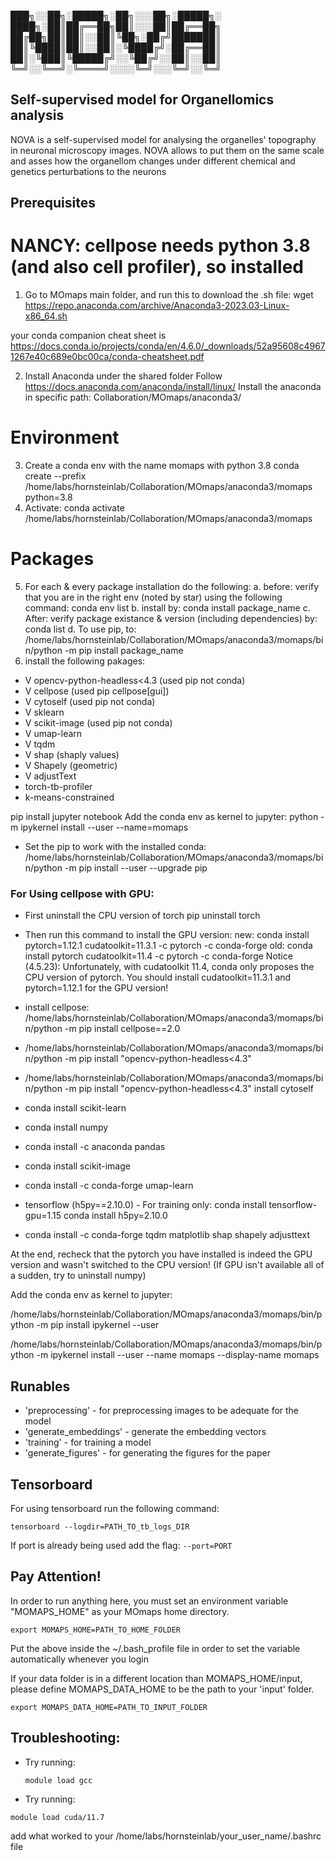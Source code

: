 
███╗░░██╗░█████╗░██╗░░░██╗░█████╗░
████╗░██║██╔══██╗██║░░░██║██╔══██╗
██╔██╗██║██║░░██║╚██╗░██╔╝███████║
██║╚████║██║░░██║░╚████╔╝░██╔══██║
██║░╚███║╚█████╔╝░░╚██╔╝░░██║░░██║
╚═╝░░╚══╝░╚════╝░░░░╚═╝░░░╚═╝░░╚═╝


## Self-supervised model for Organellomics analysis
NOVA is a self-supervised model for analysing the organelles' topography in neuronal microscopy images. 
NOVA allows to put them on the same scale and asses how the organellom changes under different chemical and genetics perturbations to the neurons

## Prerequisites

# NANCY: cellpose needs python 3.8 (and also cell profiler), so installed 
1. Go to MOmaps main folder, and run this to download the .sh file:
wget https://repo.anaconda.com/archive/Anaconda3-2023.03-Linux-x86_64.sh

 your conda companion cheat sheet is https://docs.conda.io/projects/conda/en/4.6.0/_downloads/52a95608c49671267e40c689e0bc00ca/conda-cheatsheet.pdf

2. Install Anaconda under the shared folder
	Follow https://docs.anaconda.com/anaconda/install/linux/
	Install the anaconda in specific path: Collaboration/MOmaps/anaconda3/

# Environment
3. Create a conda env with the name momaps with python 3.8
	conda create --prefix /home/labs/hornsteinlab/Collaboration/MOmaps/anaconda3/momaps python=3.8
4. Activate:
	conda activate /home/labs/hornsteinlab/Collaboration/MOmaps/anaconda3/momaps

# Packages
5. For each & every package installation do the following:
  a. before: verify that you are in the right env (noted by star) using the following command:
   conda env list
  b. install by: 
   conda install package_name 
  c. After: verify package existance & version (including dependencies) by:
   conda list
  d. To use pip, to:
	/home/labs/hornsteinlab/Collaboration/MOmaps/anaconda3/momaps/bin/python -m pip install package_name
6. install the following pakages:
- V opencv-python-headless<4.3 (used pip not conda)
- V cellpose (used pip cellpose[gui])
- V cytoself (used pip not conda)
- V sklearn
- V scikit-image (used pip not conda)
- V umap-learn
- V tqdm
- V shap (shaply values)
- V Shapely (geometric) 
- V adjustText
- torch-tb-profiler
- k-means-constrained

pip install jupyter notebook
Add the conda env as kernel to jupyter:
python -m ipykernel install --user --name=momaps

- Set the pip to work with the installed conda:
	/home/labs/hornsteinlab/Collaboration/MOmaps/anaconda3/momaps/bin/python -m pip install --user --upgrade pip

### For Using cellpose with GPU:

- First uninstall the CPU version of torch
  pip uninstall torch
- Then run this command to install the GPU version:
	new: conda install pytorch=1.12.1 cudatoolkit=11.3.1 -c pytorch -c conda-forge
  old: conda install pytorch cudatoolkit=11.4 -c pytorch -c conda-forge
  Notice (4.5.23): Unfortunately, with cudatoolkit 11.4, conda only proposes the CPU version of pytorch.
  You should install cudatoolkit=11.3.1 and pytorch=1.12.1 for the GPU version!

- install cellpose:
	/home/labs/hornsteinlab/Collaboration/MOmaps/anaconda3/momaps/bin/python -m pip install cellpose==2.0

- /home/labs/hornsteinlab/Collaboration/MOmaps/anaconda3/momaps/bin/python -m pip install "opencv-python-headless<4.3" 

- /home/labs/hornsteinlab/Collaboration/MOmaps/anaconda3/momaps/bin/python -m pip install "opencv-python-headless<4.3" install cytoself 

- conda install scikit-learn

- conda install numpy

- conda install -c anaconda pandas

- conda install scikit-image

- conda install -c conda-forge umap-learn
 
- tensorflow (h5py==2.10.0) - For training only:
    conda install tensorflow-gpu=1.15
    conda install h5py=2.10.0

- conda install -c conda-forge tqdm matplotlib shap shapely adjusttext

At the end, recheck that the pytorch you have installed is indeed the GPU version and wasn't switched to the CPU version!
(If GPU isn't available all of a sudden, try to uninstall numpy)


Add the conda env as kernel to jupyter:

  /home/labs/hornsteinlab/Collaboration/MOmaps/anaconda3/momaps/bin/python -m pip install ipykernel --user

  /home/labs/hornsteinlab/Collaboration/MOmaps/anaconda3/momaps/bin/python -m ipykernel install --user --name momaps --display-name momaps


## Runables
- 'preprocessing' - for preprocessing images to be adequate for the model
- 'generate_embeddings' - generate the embedding vectors
- 'training' - for training a model
- 'generate_figures' - for generating the figures for the paper

## Tensorboard
For using tensorboard run the following command:
```
tensorboard --logdir=PATH_TO_tb_logs_DIR
```
If port is already being used add the flag: ```--port=PORT```

## Pay Attention!
In order to run anything here, you must set an environment variable "MOMAPS_HOME" as your MOmaps home directory.
```
export MOMAPS_HOME=PATH_TO_HOME_FOLDER
```
Put the above inside the ~/.bash_profile file in order to set the variable automatically whenever you login

If your data folder is in a different location than MOMAPS_HOME/input, please define MOMAPS_DATA_HOME to be the path to your 'input' folder.
```
export MOMAPS_DATA_HOME=PATH_TO_INPUT_FOLDER
```

## Troubleshooting:
- Try running:
  ```
  module load gcc
  ```
- Try running:
```
module load cuda/11.7
```
add what worked to your  /home/labs/hornsteinlab/your_user_name/.bashrc file
